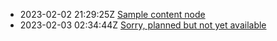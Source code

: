 * 2023-02-02 21:29:25Z [Sample content node](../1)
* 2023-02-03 02:34:44Z [Sorry, planned but not yet available](../0)
